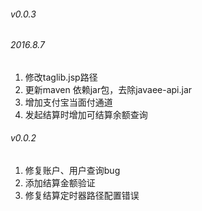 ###### v0.0.3
###### 2016.8.7
1. 修改taglib.jsp路径
2. 更新maven 依赖jar包，去除javaee-api.jar
3. 增加支付宝当面付通道
4. 发起结算时增加可结算余额查询

###### v0.0.2
1. 修复账户、用户查询bug
2. 添加结算金额验证
3. 修复结算定时器路径配置错误
